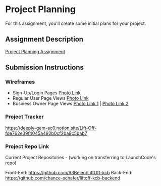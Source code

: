 # Project Planning
For this assignment, you'll create some initial plans for your project.

## Assignment Description
[Project Planning Assignment](https://education.launchcode.org/liftoff/modules/assignments/project-planning)

## Submission Instructions

### Wireframes

- Sign-Up/Login Pages [Photo Link](https://i.imgur.com/kRhziAG.png)
- Regular User Page Views [Photo Link](https://i.imgur.com/U6vf2jb.png)
- Business Owner Page Views [Photo Link 1](https://i.imgur.com/Amn9lv3.png) | [Photo Link 2](https://i.imgur.com/uGemWfZ.png)


### Project Tracker

https://deeply-gem-ac0.notion.site/Lift-Off-fde762e39f4045a492b0cf2ba9c5bab7

### Project Repo Link

Current Project Repositories - (working on transferring to LaunchCode's repo)

Front-End: https://github.com/93Belen/LiftOff-kcb Back-End: https://github.com/chance-schafer/liftoff-kcb-backend
